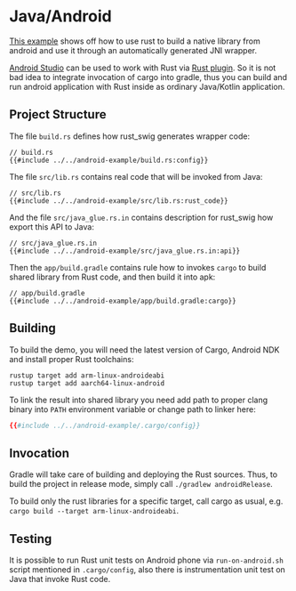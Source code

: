 # Java/Android

[This example](https://github.com/Dushistov/rust_swig/tree/master/android-example) shows off how to use rust to build a native library from android
and use it through an automatically generated JNI wrapper.

[Android Studio](https://developer.android.com/studio) can be used to work with Rust via [Rust plugin](https://intellij-rust.github.io/).
So it is not bad idea to integrate invocation of cargo into gradle,
thus you can build and run android application with Rust inside as ordinary Java/Kotlin application.

## Project Structure

The file `build.rs` defines how rust_swig generates wrapper code:

```rust,no_run,noplaypen
// build.rs
{{#include ../../android-example/build.rs:config}}
```

The file `src/lib.rs` contains real code that will be invoked from Java:
```rust,no_run,noplaypen
// src/lib.rs
{{#include ../../android-example/src/lib.rs:rust_code}}
```

And the file `src/java_glue.rs.in` contains description for rust_swig how export this API to Java:

```rust,no_run,noplaypen
// src/java_glue.rs.in
{{#include ../../android-example/src/java_glue.rs.in:api}}
```

Then the `app/build.gradle` contains rule how to invokes `cargo` to build shared library from Rust code,
and then build it into apk:

```groovy,no_run,noplaypen
// app/build.gradle
{{#include ../../android-example/app/build.gradle:cargo}}
```

## Building

To build the demo, you will need the latest version of Cargo, Android NDK and install proper Rust toolchains:

``` shell
rustup target add arm-linux-androideabi
rustup target add aarch64-linux-android
```

To link the result into shared library you need add path to proper clang binary into `PATH`
environment variable or change path to linker here:

```toml
{{#include ../../android-example/.cargo/config}}
```

## Invocation

Gradle will take care of building and deploying the Rust sources. Thus, to build
the project in release mode, simply call `./gradlew androidRelease`.

To build only the rust libraries for a specific target, call cargo as usual, e.g.
`cargo build --target arm-linux-androideabi`.

## Testing

It is possible to run Rust unit tests on Android phone via `run-on-android.sh` script mentioned in `.cargo/config`,
also there is instrumentation unit test on Java that invoke Rust code.
